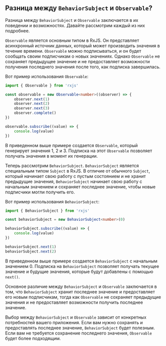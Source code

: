 ## Разница между `BehaviorSubject` и `Observable`?

Разница между `BehaviorSubject` и `Observable` заключается в их поведении и возможностях. Давайте рассмотрим каждый из них подробнее.

`Observable` является основным типом в RxJS. Он представляет асинхронный источник данных, который может производить значения в течение времени. `Observable` можно подписываться, и он будет сообщать своим подписчикам о новых значениях. Однако `Observable` не сохраняет предыдущее значение и не предоставляет возможности получения последнего значения после того, как подписка завершилась.

Вот пример использования `Observable`:

```typescript
import { Observable } from 'rxjs'

const observable = new Observable<number>((observer) => {
	observer.next(1)
	observer.next(2)
	observer.next(3)
	observer.complete()
})

observable.subscribe((value) => {
	console.log(value)
})
```

В приведенном выше примере создается `Observable`, который генерирует значения 1, 2 и 3. Подписка на этот `Observable` позволяет получать значения в момент их генерации.

Теперь рассмотрим `BehaviorSubject`. `BehaviorSubject` является специальным типом `Subject` в RxJS. В отличие от обычного `Subject`, который начинает свою работу с пустым состоянием и не хранит предыдущие значения, `BehaviorSubject` начинает свою работу с начальным значением и сохраняет последнее значение, чтобы новые подписчики могли получить его.

Вот пример использования `BehaviorSubject`:

```typescript
import { BehaviorSubject } from 'rxjs'

const behaviorSubject = new BehaviorSubject<number>(0)

behaviorSubject.subscribe((value) => {
	console.log(value)
})

behaviorSubject.next(1)
behaviorSubject.next(2)
```

В приведенном выше примере создается `BehaviorSubject` с начальным значением 0. Подписка на `BehaviorSubject` позволяет получать текущее значение и будущие значения, которые будут добавлены с помощью `next()`.

Основное различие между `BehaviorSubject` и `Observable` заключается в том, что `BehaviorSubject` хранит последнее значение и предоставляет его новым подписчикам, тогда как `Observable` не сохраняет предыдущие значения и не предоставляет возможности получить последнее значение.

Выбор между `BehaviorSubject` и `Observable` зависит от конкретных потребностей вашего приложения. Если вам нужно сохранять и предоставлять последнее значение, `BehaviorSubject` будет полезным. Если вам не требуется сохранение последнего значения, `Observable` будет более подходящим.